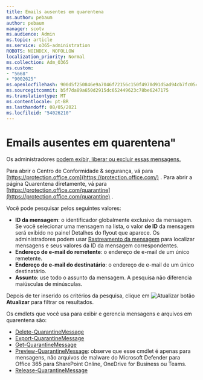 ```yaml
---
title: Emails ausentes em quarentena
ms.author: pebaum
author: pebaum
manager: scotv
ms.audience: Admin
ms.topic: article
ms.service: o365-administration
ROBOTS: NOINDEX, NOFOLLOW
localization_priority: Normal
ms.collection: Adm_O365
ms.custom:
- "5668"
- "9002625"
ms.openlocfilehash: 900d5f250846e9a7046f72156c150f4970d91d5ad94cb7fc054952228f4bf257
ms.sourcegitcommit: b5f7da89a650d2915dc652449623c78be6247175
ms.translationtype: MT
ms.contentlocale: pt-BR
ms.lasthandoff: 08/05/2021
ms.locfileid: "54026210"
---
```

# <a name="missing-emails-in-quarantine"></a>Emails ausentes em quarentena"

Os administradores [podem exibir, liberar ou excluir essas mensagens.](/microsoft-365/security/office-365-security/manage-quarantined-messages-and-files)

Para abrir o Centro de Conformidade & segurança, vá para [https://protection.office.com](https://protection.office.com/) . Para abrir a página Quarentena diretamente, vá para [https://protection.office.com/quarantine](https://protection.office.com/quarantine) .  

Você pode pesquisar pelos seguintes valores:  

- **ID da mensagem**: o identificador globalmente exclusivo da mensagem. Se você selecionar uma mensagem na lista, o  valor **de ID** da mensagem será exibido no painel Detalhes do flyout que aparece. Os administradores podem usar [Rastreamento da mensagem](/microsoft-365/security/office-365-security/message-trace-scc) para localizar mensagens e seus valores da ID da mensagem correspondentes.
- **Endereço de e-mail do remetente**: o endereço de e-mail de um único remetente.
- **Endereço de e-mail do destinatário**: o endereço de e-mail de um único destinatário.
- **Assunto**: use todo o assunto da mensagem. A pesquisa não diferencia maiúsculas de minúsculas.

Depois de ter inserido os critérios da pesquisa, clique em ![Atualizar botão](/microsoft-365/media/scc-quarantine-refresh.png?view=o365-worldwide) **Atualizar** para filtrar os resultados.

Os cmdlets que você usa para exibir e gerencia mensagens e arquivos em quarentena são:
- [Delete-QuarantineMessage](/powershell/module/exchange/delete-quarantinemessage)
- [Export-QuarantineMessage](/powershell/module/exchange/export-quarantinemessage)
- [Get-QuarantineMessage](/powershell/module/exchange/get-quarantinemessage)
- [Preview-QuarantineMessage](/powershell/module/exchange/preview-quarantinemessage): observe que esse cmdlet é apenas para mensagens, não arquivos de malware do Microsoft Defender para Office 365 para SharePoint Online, OneDrive for Business ou Teams.
- [Release-QuarantineMessage](/powershell/module/exchange/release-quarantinemessage)